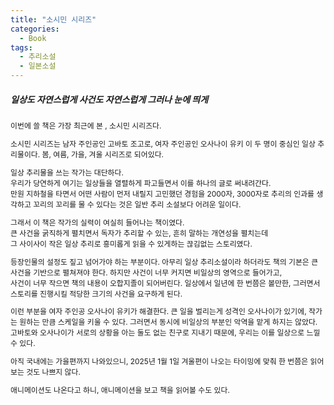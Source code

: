```yaml
---
title: "소시민 시리즈"
categories:
  - Book
tags:
  - 추리소설
  - 일본소설
---
```


##### **일상도 자연스럽게 사건도 자연스럽게 그러나 눈에 띄게** #####

<span style="font-size:85%"> 

이번에 쓸 책은 가장 최근에 본 , 소시민 시리즈다.

소시민 시리즈는 남자 주인공인 고바토 조고로, 여자 주인공인 오사나이 유키 이 두 명이 중심인
일상 추리물이다. 봄, 여름, 가을, 겨울 시리즈로 되어있다.

일상 추리물을 쓰는 작가는 대단하다.  
우리가 당연하게 여기는 일상들을 열렬하게 파고들면서 이를 하나의 글로 써내려간다.  
만원 지하철을 타면서 어떤 사람이 먼저 내릴지 고민했던 경험을 2000자, 3000자로 추리의 인과를 생각하고 꼬리의 꼬리를 물 수 있다는 것은 일반 추리 소설보다 어려운 일이다.  

그래서 이 책은 작가의 실력이 여실히 들어나는 책이였다.  
큰 사건을 굵직하게 펼치면서 독자가 추리할 수 있는, 흔히 말하는 개연성을 펼치는데  
그 사이사이 작은 일상 추리로 흥미롭게 읽을 수 있게하는 끊김없는 스토리였다.  

등장인물의 설정도 짚고 넘어가야 하는 부분이다. 아무리 일상 추리소설이라 하더라도 책의 기본은
큰 사건을 기반으로 펼쳐져야 한다. 하지만 사건이 너무 커지면 비일상의 영역으로 들어가고,  
사건이 너무 작으면 책의 내용이 오합지졸이 되어버린다. 일상에서 일년에 한 번쯤은 볼만한, 그러면서 스토리를 진행시킬 적당한 크기의 사건을 요구하게 된다.  

이런 부분을 여자 주인공 오사나이 유키가 해결한다. 큰 일을 벌리는게 성격인 오사나이가 있기에,  작가는 원하는 만큼 스케일을 키울 수 있다. 그러면서 동시에 비일상의 부분인 악역을 맡게 하지는 않았다.
고바토와 오사나이가 서로의 상황을 아는 둘도 없는 친구로 지내기 때문에, 우리는 이를 
일상으로 느낄 수 있다.

아직 국내에는 가을편까지 나와있으니, 2025년 1월 1일 겨울편이 나오는 타이밍에 맞춰
한 번쯤은 읽어보는 것도 나쁘지 않다.

애니메이션도 나온다고 하니, 애니메이션을 보고 책을 읽어볼 수도 있다.